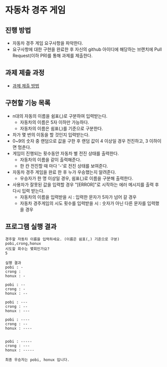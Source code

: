 # 자동차 경주 게임
## 진행 방법
* 자동차 경주 게임 요구사항을 파악한다.
* 요구사항에 대한 구현을 완료한 후 자신의 github 아이디에 해당하는 브랜치에 Pull Request(이하 PR)를 통해 과제를 제출한다.

## 과제 제출 과정
* [과제 제출 방법](https://github.com/next-step/nextstep-docs/tree/master/precourse)

## 구현할 기능 목록
* n대의 자동의 이름을 쉼표(,)로 구분하여 입력받는다.
  * 자동차의 이름은 5자 이하만 가능하다.
  * 자동차의 이름은 쉼표(,)를 기준으로 구분한다.
* 차가 몇 번의 이동을 할 것인지 입력받는다.
* 0~9의 숫자 중 랜덤으로 값을 구한 후 랜덤 값이 4 이상일 경우 전진하고, 3 이하이면 멈춘다.
* 게임이 진행되는 횟수동안 자동차 별 전진 상태를 출력한다.
  * 자동차의 이름을 같이 출력해준다.
  * 한 칸 전진할 때 마다 '-'로 전진 상태를 보여준다.
* 자동차 경주 게임을 완료 한 후 누가 우승했는지 알려준다.
  * 우승자가 한 명 이상일 경우, 쉼표(,)로 이름을 구분해 출력한다.
* 사용자가 잘못된 값을 입력할 경우 "[ERROR]"로 시작하는 에러 메시지를 출력 후 다시 입력 받는다.
  * 자동차의 이름을 입력받을 시 : 입력한 문자가 5자가 넘어 갈 경우
  * 자동차 경주게임의 시도 횟수를 입력받을 시 : 숫자가 아닌 다른 문자를 입력했을 경우

## 프로그램 실행 결과
```
경주할 자동차 이름을 입력하세요. (이름은 쉼표(,) 기준으로 구분)
pobi,crong,honux
시도할 회수는 몇회인가요?
5

실행 결과
pobi : -
crong : 
honux : -

pobi : --
crong : -
honux : --

pobi : ---
crong : --
honux : ---

pobi : ----
crong : --
honux : ----


pobi : -----
crong : ---
honux : -----

최종 우승자는 pobi, honux 입니다.
```